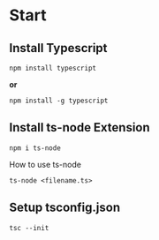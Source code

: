 # Start

## Install Typescript

```
npm install typescript
```

**or**

```
npm install -g typescript
```

## Install ts-node Extension

```
npm i ts-node
```

How to use ts-node


```
ts-node <filename.ts>
```

## Setup tsconfig.json

```
tsc --init
```


